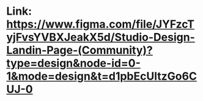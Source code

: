 # Link: https://www.figma.com/file/JYFzcTyjFvsYVBXJeakX5d/Studio-Design-Landin-Page-(Community)?type=design&node-id=0-1&mode=design&t=d1pbEcUltzGo6CUJ-0